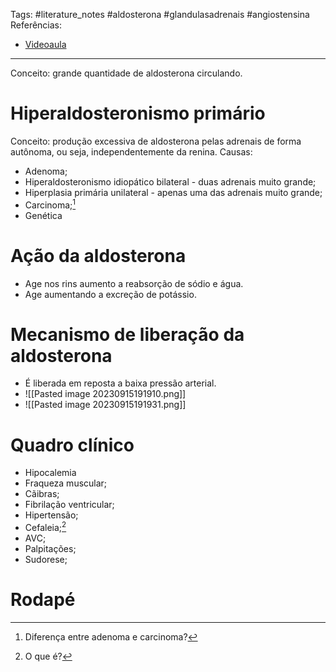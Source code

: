 Tags: #literature_notes #aldosterona #glandulasadrenais
#angiostensina
Referências:
* [Videoaula](https://youtu.be/_hUCrm-PwbM?si=j9fKp1x3UXaDh6BB)

---
Conceito: grande quantidade de aldosterona circulando. 
# Hiperaldosteronismo primário
Conceito: produção excessiva de aldosterona pelas adrenais de forma autônoma, ou seja, independentemente da renina. 
Causas: 
* Adenoma; 
* Hiperaldosteronismo idiopático bilateral - duas adrenais muito grande;
* Hiperplasia primária unilateral - apenas uma das adrenais muito grande;
* Carcinoma;[^1]
* Genética 
# Ação da aldosterona 
* Age nos rins aumento a reabsorção de sódio e água.  
* Age aumentando a excreção de potássio. 
# Mecanismo de liberação da aldosterona 
* É liberada em reposta a baixa pressão arterial. 
* ![[Pasted image 20230915191910.png]]
* ![[Pasted image 20230915191931.png]]
# Quadro clínico 
* Hipocalemia
* Fraqueza muscular; 
* Cãibras; 
* Fibrilação ventricular; 
* Hipertensão; 
* Cefaleia;[^2]
* AVC; 
* Palpitações; 
* Sudorese; 
# Rodapé 
[^1]: Diferença entre adenoma e carcinoma?
[^2]: O que é? 
